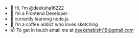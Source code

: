 - 👋 Hi, I’m @deeksha16222
- 👀 I’m a Frontend Developer
- 🌱 currently learning node.js
- 💞️ I’m a coffee addict who loves sketching
- 📫 To get in touch email me at deekshabisht16@gmail.com

<!---
deeksha16222/deeksha16222 is a ✨ special ✨ repository because its `README.md` (this file) appears on your GitHub profile.
You can click the Preview link to take a look at your changes.
--->
